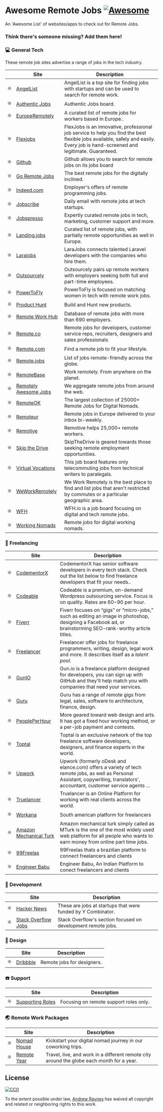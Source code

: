 # Awesome Remote Jobs [![Awesome](https://cdn.rawgit.com/sindresorhus/awesome/d7305f38d29fed78fa85652e3a63e154dd8e8829/media/badge.svg)](https://github.com/sindresorhus/awesome)

An 'Awesome List' of websites/apps to check out for Remote Jobs.

### Think there's someone missing? Add them here!

### :computer: General Tech

These remote job sites advertise a range of jobs in the tech industry.

|    | Site                                                                                                          | Description                                                   |
|----|-------------------------------------------------------------------------------------------------------------------|---------------------------------------------------------------|
| ❇️ | [AngelList](https://angel.co/) | AngelList is a top site for finding jobs with startups and can be used to search for remote work. |
| ❇️ | [Authentic Jobs](https://authenticjobs.com/#remote=true) | Authentic Jobs board. |
| ❇️ | [EuropeRemotely](https://europeremotely.com/) | A curated list of remote jobs for workers based in Europe..       |
| ❇️ | [Flexjobs](https://www.flexjobs.com) | FlexJobs is an innovative, professional job service to help you find the best flexible jobs available, safely and easily. Every job is hand-screened and legitimate. Guaranteed.       |
| ❇️ | [Github](https://jobs.github.com/positions?description=&location=remote) | Github allows you to search for remote jobs on its jobs board |
| ❇️ | [Go Remote Jobs](https://goremotejobs.com/) | The best remote jobs for the digitally inclined.       |
| ❇️ | [Indeed.com](https://www.indeed.com/q-Remote-Programming-jobs.html) | Employer's offers of remote programming jobs. |
| ❇️ | [Jobscribe](http://jobscribe.com) | Daily email with remote jobs at tech startups.       |
| ❇️ | [Jobspresso](https://jobspresso.co/) | Expertly curated remote jobs in tech, marketing, customer support and more. |
| ❇️ | [Landing.jobs](https://landing.jobs/jobs?remote=true) | Curated list of remote jobs, with partially remote opportunities as well in Europe. |
| ❇️ | [Larajobs](http://larajobs.com) | LaraJobs connects talented Laravel developers with the companies who hire them. |
| ❇️ | [Outsourcely](https://www.outsourcely.com/remote-workers) | Outsourcely pairs up remote workers with employers seeking both full and part-time employees. |
| ❇️ | [PowerToFly](https://powertofly.com/) | PowerToFly is focused on matching women in tech with remote work jobs. |
| ❇️ | [Product Hunt](https://www.producthunt.com/jobs) | Build and Hunt new products. |
| ❇️ | [Remote Work Hub](https://remoteworkhub.com/remote-jobs/) | Database of remote jobs with more than 690 employers. |
| ❇️ | [Remote.co](https://remote.co/remote-jobs/) | Remote jobs for developers, customer service reps, recruiters, designers and sales professionals        |
| ❇️ | [Remote.com](https://remote.com/jobs) | Find a remote job to fit your lifestyle.        |
| ❇️ | [Remote.jobs](https://remote.jobs/) | List of jobs remote-friendly across the globe. |
| ❇️ | [RemoteBase](https://remotebase.io/) | Work remotely. From anywhere on the planet.        |
| ❇️ | [Remotely Awesome Jobs](https://www.remotelyawesomejobs.com/) | We aggregate remote jobs from around the web.        |
| ❇️ | [RemoteOK](https://remoteok.io/) | The largest collection of 25000+ Remote Jobs for Digital Nomads.        |
| ❇️ | [Remoteur](http://www.remoteur.com/) | Remote jobs in Europe delivered to your inbox bi-weekly.        |
| ❇️ | [Remotive](https://remotive.io/) | Remotive helps 25,000+ remote workers.        |
| ❇️ | [Skip the Drive](https://www.skipthedrive.com/) | SkipTheDrive is geared towards those seeking remote employment opportunities.   |
| ❇️ | [Virtual Vocations](https://www.virtualvocations.com/) | This job board features only telecommuting jobs from technical writers to paralegals. |
| ❇️ | [WeWorkRemotely](https://weworkremotely.com/) |We Work Remotely is the best place to find and list jobs that aren't restricted by commutes or a particular geographic area.   |
| ❇️ | [WFH](https://www.wfh.io/) | WFH.io is a job board focusing on digital and tech remote jobs.        |
| ❇️ | [Working Nomads](https://www.workingnomads.co/jobs) | Remote jobs for digital working nomads.        |


### 🔨 Freelancing

|    | Site                                                                                                           | Description                                                   |
|----|-------------------------------------------------------------------------------------------------------------------|---------------------------------------------------------------|
| ❇️ | [CodementorX](https://www.codementor.io/developers) | CodementorX has senior software developers in every tech stack. Check out the list below to find freelance developers that fit your needs..        |
| ❇️ | [Codeable](https://codeable.io/) | Codeable is a premium, on-demand Wordpress outsourcing service. Focus is on quality. Rates are $60-$90 per hour.       |
| ❇️ | [Fiverr](https://www.fiverr.com/) | Fiverr focuses on “gigs” or “micro-jobs,” such as editing an image in photoshop, designing a Facebook ad, or brainstorming SEO-rank-worthy article titles.       |
| ❇️ | [Freelancer](https://www.freelancer.com/) | Freelancer offer jobs for freelance programmers, writing, design, legal work and more. It describes itself as a *talent pool*.       |
| ❇️ | [GunIO](https://www.gun.io/#hacker) | Gun.io is a freelance platform designed for developers, you can sign up with GitHub and they'll help match you with companies that need your services.       |
| ❇️ | [Guru](https://www.guru.com/) | Guru has a range of remote gigs from legal, sales, software to architecture, finance, design.       |
| ❇️ | [PeoplePerHour](https://www.peopleperhour.com/) | More geared toward web design and arts. It has got a fixed hour working method, or a per-job payment and contests.        |
| ❇️ | [Toptal](https://www.toptal.com/) | Toptal is an exclusive network of the top freelance software developers, designers, and finance experts in the world.        |
| ❇️ | [Upwork](https://www.upwork.com/) | Upwork (formerly oDesk and elance.com) offers a variety of tech remote jobs, as well as Personal Assistant, copywriting, translators', accountant, customer service agents ...        |
| ️️️❇️ | [Truelancer](https://www.truelancer.com/) | Truelancer is an Online Platform for working with real clients across the world. |
| ️️️❇️ | [Workana](https://www.workana.com/) | South american platform for freelancers |
| ️️️❇️ | [Amazon Mechanical Turk](https://www.mturk.com/mturk/welcome) | Amazon mechanical turk simply called as MTurk is the one of the most widely used web platform for all people who wants to earn money from online part time jobs. |
| ️️️❇️ | [99Freelas](https://www.99freelas.com.br/) | 99Freelas thats a brazilian platform to connect freelancers and clients |
| ❇️ | [Engineer Babu](https://www.engineerbabu.com/) | Engineer Babu, An Indian Platform to conect freelancers and clients |


### :floppy_disk: Development

 |    | Site                                                                                                           | Description                                                   |
 |----|-------------------------------------------------------------------------------------------------------------------|---------------------------------------------------------------|
| ❇️ | [Hacker News](https://news.ycombinator.com/jobs) | These are jobs at startups that were funded by Y Combinator. |
| ❇️ | [Stack Overflow Jobs](https://stackoverflow.com/jobs/remote-developer-jobs) | Stack Overflow's section focused on development remote jobs.        |


### :apple: Design
|    | Site                                                                                                          | Description                                                   |
|----|-------------------------------------------------------------------------------------------------------------------|---------------------------------------------------------------|
| ❇️ | [Dribbble](https://dribbble.com/jobs?location=Anywhere) | Remote jobs for designers.       |


### ☎️ Support

|    | Site                                                                                                           | Description                                                   |
|----|-------------------------------------------------------------------------------------------------------------------|---------------------------------------------------------------|
| ❇️ | [Supporting Roles](https://supportingroles.io/) | Focusing on remote support roles only.        |


### 🌏 Remote Work Packages

|    | Site                                                                                                           | Description                                                   |
|----|-------------------------------------------------------------------------------------------------------------------|---------------------------------------------------------------|
| ❇️ | [Nomad House](https://nomadhouse.io/) | Kickstart your digital nomad journey in our coworking trips. |
| ❇️ | [Remote Year](https://remoteyear.com/) | Travel, live, and work in a different remote city around the globe each month for a year. |


 ## License

 [![CC0](http://i.creativecommons.org/p/zero/1.0/88x31.png)](http://creativecommons.org/publicdomain/zero/1.0/)

 To the extent possible under law, [Andrew Raynes](https://twitter.com/ajukco) has waived all copyright and related or neighboring rights to this work.

